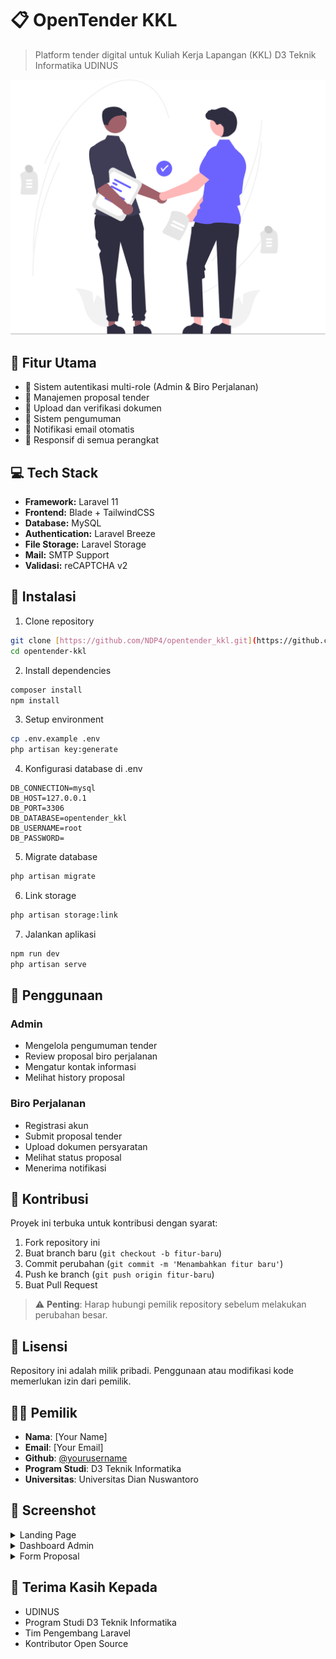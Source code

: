 # 📋 OpenTender KKL

> Platform tender digital untuk Kuliah Kerja Lapangan (KKL) D3 Teknik Informatika UDINUS

![OpenTender KKL Banner](public/images/undraw_business-deal_nx2n.svg)

## 🌟 Fitur Utama

-   🔐 Sistem autentikasi multi-role (Admin & Biro Perjalanan)
-   📝 Manajemen proposal tender
-   📁 Upload dan verifikasi dokumen
-   📢 Sistem pengumuman
-   📧 Notifikasi email otomatis
-   📱 Responsif di semua perangkat

## 💻 Tech Stack

-   **Framework:** Laravel 11
-   **Frontend:** Blade + TailwindCSS
-   **Database:** MySQL
-   **Authentication:** Laravel Breeze
-   **File Storage:** Laravel Storage
-   **Mail:** SMTP Support
-   **Validasi:** reCAPTCHA v2

## 🚀 Instalasi

1. Clone repository

```bash
git clone [https://github.com/NDP4/opentender_kkl.git](https://github.com/NDP4/opentender_kkl.git)
cd opentender-kkl
```

2. Install dependencies

```bash
composer install
npm install
```

3. Setup environment

```bash
cp .env.example .env
php artisan key:generate
```

4. Konfigurasi database di .env

```env
DB_CONNECTION=mysql
DB_HOST=127.0.0.1
DB_PORT=3306
DB_DATABASE=opentender_kkl
DB_USERNAME=root
DB_PASSWORD=
```

5. Migrate database

```bash
php artisan migrate
```

6. Link storage

```bash
php artisan storage:link
```

7. Jalankan aplikasi

```bash
npm run dev
php artisan serve
```

## 📝 Penggunaan

### Admin

-   Mengelola pengumuman tender
-   Review proposal biro perjalanan
-   Mengatur kontak informasi
-   Melihat history proposal

### Biro Perjalanan

-   Registrasi akun
-   Submit proposal tender
-   Upload dokumen persyaratan
-   Melihat status proposal
-   Menerima notifikasi

## 🤝 Kontribusi

Proyek ini terbuka untuk kontribusi dengan syarat:

1. Fork repository ini
2. Buat branch baru (`git checkout -b fitur-baru`)
3. Commit perubahan (`git commit -m 'Menambahkan fitur baru'`)
4. Push ke branch (`git push origin fitur-baru`)
5. Buat Pull Request

> ⚠️ **Penting**: Harap hubungi pemilik repository sebelum melakukan perubahan besar.

## 📄 Lisensi

Repository ini adalah milik pribadi. Penggunaan atau modifikasi kode memerlukan izin dari pemilik.

## 👨‍💻 Pemilik

-   **Nama**: [Your Name]
-   **Email**: [Your Email]
-   **Github**: [@yourusername](https://github.com/yourusername)
-   **Program Studi**: D3 Teknik Informatika
-   **Universitas**: Universitas Dian Nuswantoro

## 📸 Screenshot

<details>
<summary>Landing Page</summary>

![Landing Page](path/to/screenshot1.png)

</details>

<details>
<summary>Dashboard Admin</summary>

![Admin Dashboard](path/to/screenshot2.png)

</details>

<details>
<summary>Form Proposal</summary>

![Proposal Form](path/to/screenshot3.png)

</details>

## 🙏 Terima Kasih Kepada

-   UDINUS
-   Program Studi D3 Teknik Informatika
-   Tim Pengembang Laravel
-   Kontributor Open Source
